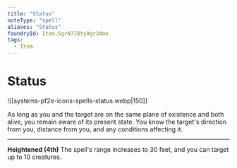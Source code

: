 ```yaml
---
title: "Status"
noteType: "spell"
aliases: "Status"
foundryId: Item.SgrN77Bty9gr3Amo
tags:
  - Item
---
```


# Status
![[systems-pf2e-icons-spells-status.webp|150]]

As long as you and the target are on the same plane of existence and both alive, you remain aware of its present state. You know the target's direction from you, distance from you, and any conditions affecting it.

* * *

**Heightened (4th)** The spell's range increases to 30 feet, and you can target up to 10 creatures.
